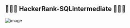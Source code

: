 ## 🍠🍢🍣 HackerRank-SQLintermediate 🍣🍢🍠

![image](https://github.com/diantyapitaloka/HackerRank-SQLintermediate/assets/147487436/968b74fc-6bd1-4b10-ab77-82f51ce3023f)
